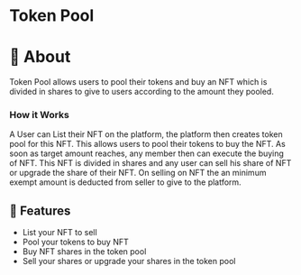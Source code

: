 # Token Pool 


# 🔖 About
Token Pool allows users to pool their tokens and buy an NFT which is divided in shares to give to users according to the amount they pooled.

### How it Works
A User can List their NFT on the platform, the platform then creates token pool for this NFT. This allows users to pool their tokens to buy the NFT. As soon as target amount reaches, any member then can execute the buying of NFT. This NFT is divided in shares and any user can sell his share of NFT or upgrade the share of their NFT. On selling on NFT the an minimum exempt amount is deducted from seller to give to the platform.

## 🚀 Features

- List your NFT to sell
- Pool your tokens to buy NFT
- Buy NFT shares in the token pool
- Sell your shares or upgrade your shares in the token pool
